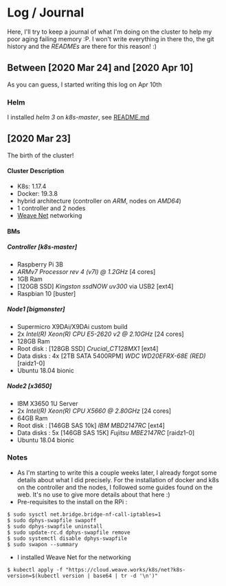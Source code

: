 # Log / Journal

Here, I'll try to keep a journal of what I'm doing on the cluster to help my poor aging failing memory :P. I won't write everything in there tho, the git history and the *READMEs* are there for this reason! :)

## Between [2020 Mar 24] and [2020 Apr 10]
As you can guess, I started writing this log on Apr 10th

### Helm
I installed _helm 3_ on _k8s-master_, see [README.md](./helm/README.md)


## [2020 Mar 23]
The birth of the cluster!

#### Cluster Description
- K8s: 1.17.4
- Docker: 19.3.8
- hybrid architecture (controller on *ARM*, nodes on *AMD64*)
- 1 controller and 2 nodes
- [Weave Net](https://www.weave.works/products/weave-net/) networking


#### BMs
##### Controller [k8s-master]
- Raspberry Pi 3B
- *ARMv7 Processor rev 4 (v7l) @ 1.2GHz* [4 cores]
- 1GB Ram
- [120GB SSD] *Kingston ssdNOW uv300* via USB2 [ext4]
- Raspbian 10 [buster]

##### Node1 [bigmonster]
- Supermicro X9DAi/X9DAi custom build
- 2x *Intel(R) Xeon(R) CPU E5-2620 v2 @ 2.10GHz* [24 cores]
- 128GB Ram
- Root disk : [128GB SSD] *Crucial_CT128MX1* [ext4]
- Data disks : 4x [2TB SATA 5400RPM] *WDC WD20EFRX-68E (RED)* [raidz1-0]
- Ubuntu 18.04 bionic

##### Node2 [x3650]
- IBM X3650 1U Server
- 2x *Intel(R) Xeon(R) CPU X5660 @ 2.80GHz* [24 cores]
- 64GB Ram
- Root disk : [146GB SAS 10k] *IBM MBD2147RC* [ext4]
- Data disks : 5x [146GB SAS 15K] *Fujitsu MBE2147RC* [raidz1-0]
- Ubuntu 18.04 bionic

### Notes
- As I'm starting to write this a couple weeks later, I already forgot some details about what I did precisely. For the installation of docker and k8s on the controller and the nodes, I followed some guides found on the web. It's no use to give more details about that here :)
- Pre-requisites to the install on the RPi :
```
$ sudo sysctl net.bridge.bridge-nf-call-iptables=1
$ sudo dphys-swapfile swapoff
$ sudo dphys-swapfile uninstall
$ sudo update-rc.d dphys-swapfile remove
$ sudo systemctl disable dphys-swapfile
$ sudo swapon --summary
```

- I installed Weave Net for the networking
```
$ kubectl apply -f "https://cloud.weave.works/k8s/net?k8s-version=$(kubectl version | base64 | tr -d '\n')"
```

